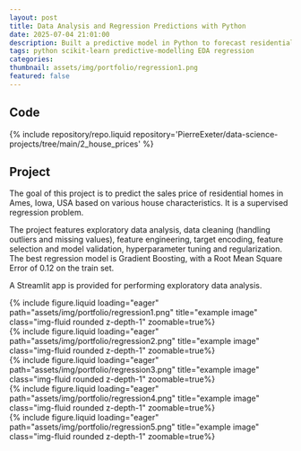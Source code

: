 ```yaml
---
layout: post
title: Data Analysis and Regression Predictions with Python
date: 2025-07-04 21:01:00
description: Built a predictive model in Python to forecast residential home prices, applying machine learning with scikit-learn to solve a supervised regression problem.
tags: python scikit-learn predictive-modelling EDA regression
categories:
thumbnail: assets/img/portfolio/regression1.png
featured: false
---
```




## Code

{% include repository/repo.liquid repository='PierreExeter/data-science-projects/tree/main/2_house_prices' %}


## Project

The goal of this project is to predict the sales price of residential homes in Ames, Iowa, USA based on various house characteristics. It is a supervised regression problem.

The project features exploratory data analysis, data cleaning (handling outliers and missing values), feature engineering, target encoding, feature selection and model validation, hyperparameter tuning and regularization. The best regression model is Gradient Boosting, with a Root Mean Square Error of 0.12 on the train set.

A Streamlit app is provided for performing exploratory data analysis.

<div class="row">
    <div class="col-sm mt-3 mt-md-0">
        {% include figure.liquid loading="eager" path="assets/img/portfolio/regression1.png" title="example image" class="img-fluid rounded z-depth-1" zoomable=true%}
    </div>
</div>

<div class="row">
    <div class="col-sm mt-3 mt-md-0">
        {% include figure.liquid loading="eager" path="assets/img/portfolio/regression2.png" title="example image" class="img-fluid rounded z-depth-1" zoomable=true%}
    </div>
</div>

<div class="row">
    <div class="col-sm mt-3 mt-md-0">
        {% include figure.liquid loading="eager" path="assets/img/portfolio/regression3.png" title="example image" class="img-fluid rounded z-depth-1" zoomable=true%}
    </div>
</div>

<div class="row">
    <div class="col-sm mt-3 mt-md-0">
        {% include figure.liquid loading="eager" path="assets/img/portfolio/regression4.png" title="example image" class="img-fluid rounded z-depth-1" zoomable=true%}
    </div>
</div>

<div class="row">
    <div class="col-sm mt-3 mt-md-0">
        {% include figure.liquid loading="eager" path="assets/img/portfolio/regression5.png" title="example image" class="img-fluid rounded z-depth-1" zoomable=true%}
    </div>
</div>

